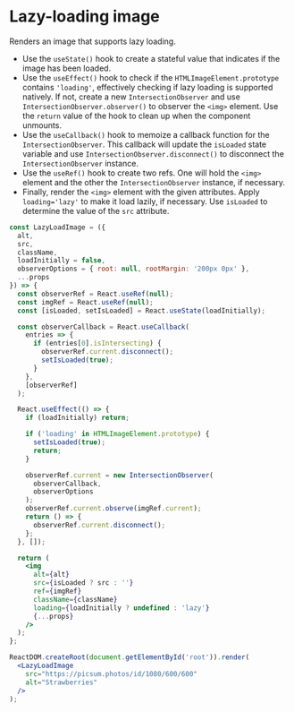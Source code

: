 # Lazy-loading image

Renders an image that supports lazy loading.

* Use the `useState()` hook to create a stateful value that indicates if the image has been loaded.
* Use the `useEffect()` hook to check if the `HTMLImageElement.prototype` contains `'loading'`, effectively checking if lazy loading is supported natively. If not, create a new `IntersectionObserver` and use `IntersectionObserver.observer()` to observer the `<img>` element. Use the `return` value of the hook to clean up when the component unmounts.
* Use the `useCallback()` hook to memoize a callback function for the `IntersectionObserver`. This callback will update the `isLoaded` state variable and use `IntersectionObserver.disconnect()` to disconnect the `IntersectionObserver` instance.
* Use the `useRef()` hook to create two refs. One will hold the `<img>` element and the other the `IntersectionObserver` instance, if necessary.
* Finally, render the `<img>` element with the given attributes. Apply `loading='lazy'` to make it load lazily, if necessary. Use `isLoaded` to determine the value of the `src` attribute.

```jsx
const LazyLoadImage = ({
  alt,
  src,
  className,
  loadInitially = false,
  observerOptions = { root: null, rootMargin: '200px 0px' },
  ...props
}) => {
  const observerRef = React.useRef(null);
  const imgRef = React.useRef(null);
  const [isLoaded, setIsLoaded] = React.useState(loadInitially);

  const observerCallback = React.useCallback(
    entries => {
      if (entries[0].isIntersecting) {
        observerRef.current.disconnect();
        setIsLoaded(true);
      }
    },
    [observerRef]
  );

  React.useEffect(() => {
    if (loadInitially) return;

    if ('loading' in HTMLImageElement.prototype) {
      setIsLoaded(true);
      return;
    }

    observerRef.current = new IntersectionObserver(
      observerCallback,
      observerOptions
    );
    observerRef.current.observe(imgRef.current);
    return () => {
      observerRef.current.disconnect();
    };
  }, []);

  return (
    <img
      alt={alt}
      src={isLoaded ? src : ''}
      ref={imgRef}
      className={className}
      loading={loadInitially ? undefined : 'lazy'}
      {...props}
    />
  );
};
```

```jsx
ReactDOM.createRoot(document.getElementById('root')).render(
  <LazyLoadImage
    src="https://picsum.photos/id/1080/600/600"
    alt="Strawberries"
  />
);
```
